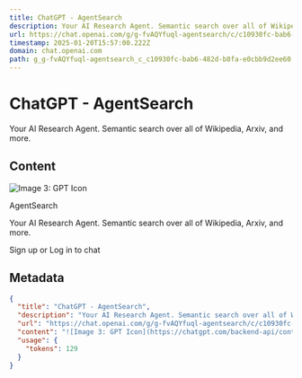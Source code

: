 ```yaml
---
title: ChatGPT - AgentSearch
description: Your AI Research Agent. Semantic search over all of Wikipedia, Arxiv, and more.
url: https://chat.openai.com/g/g-fvAQYfuql-agentsearch/c/c10930fc-bab6-482d-b8fa-e0cbb9d2ee60
timestamp: 2025-01-20T15:57:00.222Z
domain: chat.openai.com
path: g_g-fvAQYfuql-agentsearch_c_c10930fc-bab6-482d-b8fa-e0cbb9d2ee60
---
```


# ChatGPT - AgentSearch


Your AI Research Agent. Semantic search over all of Wikipedia, Arxiv, and more.


## Content

![Image 3: GPT Icon](https://chatgpt.com/backend-api/content?id=file-n6nIqtresqzg4kUL6uhpN40r&gizmo_id=g-fvAQYfuql&ts=482607&p=gpp&sig=0192644ee6fea3a467a804c07a26cce7517cf6b80c30e8adcbedaa034c3124e8&v=0)

AgentSearch

Your AI Research Agent. Semantic search over all of Wikipedia, Arxiv, and more.

Sign up or Log in to chat

## Metadata

```json
{
  "title": "ChatGPT - AgentSearch",
  "description": "Your AI Research Agent. Semantic search over all of Wikipedia, Arxiv, and more.",
  "url": "https://chat.openai.com/g/g-fvAQYfuql-agentsearch/c/c10930fc-bab6-482d-b8fa-e0cbb9d2ee60",
  "content": "![Image 3: GPT Icon](https://chatgpt.com/backend-api/content?id=file-n6nIqtresqzg4kUL6uhpN40r&gizmo_id=g-fvAQYfuql&ts=482607&p=gpp&sig=0192644ee6fea3a467a804c07a26cce7517cf6b80c30e8adcbedaa034c3124e8&v=0)\n\nAgentSearch\n\nYour AI Research Agent. Semantic search over all of Wikipedia, Arxiv, and more.\n\nSign up or Log in to chat",
  "usage": {
    "tokens": 129
  }
}
```

